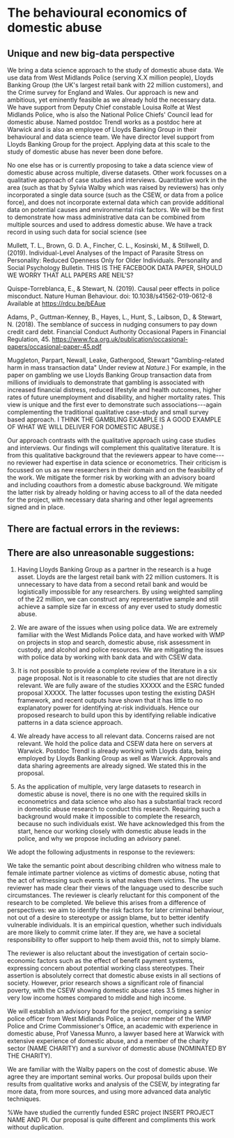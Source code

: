 # The behavioural economics of domestic abuse

## Unique and new big-data perspective

We bring a data science approach to the study of domestic abuse data. We use data from West Midlands Police (serving X.X million people), Lloyds Banking Group (the UK's largest retail bank with 22 million customers), and the Crime survey for England and Wales. Our approach is new and ambitious, yet eminently feasible as we already hold the necessary data. We have support from Deputy Chief constable Louisa Rolfe at West Midlands Police, who is also the National Police Chiefs' Council lead for domestic abuse. Named postdoc Trendl works as a postdoc here at Warwick and is also an employee of Lloyds Banking Group in their behavioural and data science team. We have director level support from Lloyds Banking Group for the project. Applying data at this scale to the study of domestic abuse has never been done before. 

No one else has or is currently proposing to take a data science view of domestic abuse across multiple, diverse datasets. Other work focusses on a qualitative approach of case studies and interviews. Quantitative work in the area (such as that by Sylvia Walby which was raised by reviewers) has only incorporated a single data source (such as the CSEW, or data from a police force), and does not incorporate external data which can provide additional data on potential causes and environmental risk factors. We will be the first to demonstrate how mass administrative data can be combined from multiple sources and used to address domestic abuse. We have a track record in using such data for social science (see 
  
Mullett, T. L., Brown, G. D. A., Fincher, C. L., Kosinski, M., & Stillwell, D. (2019). Individual-Level Analyses of the Impact of Parasite Stress on Personality: Reduced Openness Only for Older Individuals. Personality and Social Psychology Bulletin. THIS IS THE FACEBOOK DATA PAPER, SHOULD WE WORRY THAT ALL PAPERS ARE NEIL'S?

Quispe-Torreblanca, E., & Stewart, N. (2019). Causal peer effects in police misconduct. Nature Human Behaviour. doi: 10.1038/s41562-019-0612-8 Available at https://rdcu.be/bEAue

Adams, P., Guttman-Kenney, B., Hayes, L., Hunt, S., Laibson, D., & Stewart, N. (2018). The semblance of success in nudging consumers to pay down credit card debt. Financial Conduct Authority Occasional Papers in Financial Regulation, 45. https://www.fca.org.uk/publication/occasional-papers/occasional-paper-45.pdf

Muggleton, Parpart, Newall, Leake, Gathergood, Stewart "Gambling-related harm in mass transaction data" Under review at _Nature_.) For example, in the paper on gambling we use Lloyds Banking Group transaction data from millions of invidiuals to demonstrate that gambling is associated with increased financial distress, reduced lifestyle and health outcomes, higher rates of future unemployment and disability, and higher mortality rates. This view is unique and the first ever to demonstrate such associations---again complementing the traditional qualitative case-study and small survey based approach. I THINK THE GAMBLING EXAMPLE IS A GOOD EXAMPLE OF WHAT WE WILL DELIVER FOR DOMESTIC ABUSE.)

Our approach contrasts with the qualitative approach using case studies and interviews. Our findings will complement this qualitative literature. It is from this qualitative background that the reviewers appear to have come---no reviewer had expertise in data science or econometrics. Their criticism is focussed on us as new researchers in their domain and on the feasibility of the work. We mitigate the former risk by working with an advisory board and including coauthors from a domestic abuse background. We mitigate the latter risk by already holding or having access to all of the data needed for the project, with necessary data sharing and other legal agreements signed and in place. 

## There are factual errors in the reviews:



## There are also unreasonable suggestions:

1. Having Lloyds Banking Group as a partner in the research is a huge asset. Lloyds are the largest retail bank with 22 million customers. It is unnecessary to have data from a second retail bank and would be logistically impossible for any researchers. By using weighted sampling of the 22 million, we can construct any representative sample and still achieve a sample size far in excess of any ever used to study domestic abuse.

2. We are aware of the issues when using police data. We are extremely familiar with the West Midlands Police data, and have worked with WMP on projects in stop and search, domestic abuse, risk assessment in custody, and alcohol and police resources. We are mitigating the issues with police data by working with bank data and with CSEW data. 

3. It is not possible to provide a complete review of the literature in a six page proposal. Not is it reasonable to cite studies that are not directly relevant. We are fully aware of the studies XXXXX and the ESRC funded proposal XXXXX. The latter focusses upon testing the existing DASH framework, and recent outputs have shown that it has little to no explanatory power for identifying at-risk individuals. Hence our proposed research to build upon this by identifying reliable indicative patterns in a data science approach.

4. We already have access to all relevant data. Concerns raised are not relevant. We hold the police data and CSEW data here on servers at Warwick. Postdoc Trendl is already working with Lloyds data, being employed by Lloyds Banking Group as well as Warwick. Approvals and data sharing agreements are already signed. We stated this in the proposal.

5. As the application of multiple, very large datasets to research in domestic abuse is novel, there is no one with the required skills in econometrics and data science who also has a substantial track record in domestic abuse research to conduct this research. Requiring such a background would make it impossible to complete the research, because no such individuals exist. We have acknowledged this from the start, hence our working closely with domestic abuse leads in the police, and why we propose including an advisory panel. 

We adopt the following adjustments in response to the reviewers:

We take the semantic point about describing children who witness male to female intimate partner violence as victims of domestic abuse, noting that the act of witnessing such events is what makes them victims. The user reviewer has made clear their views of the language used to describe such circumstances. The reviewer is clearly reluctant for this component of the research to be completed. We believe this arises from a difference of perspectives: we aim to identify the risk factors for later criminal behaviour, not out of a desire to stereotype or assign blame, but to better identify vulnerable individuals. It is an empirical question, whether such individuals are more likely to commit crime later. If they are, we have a societal responsibility to offer support to help them avoid this, not to simply blame. 

The reviewer is also reluctant about the investigation of certain socio-economic factors such as the effect of benefit payment systems, expressing concern about potential working class stereotypes. Their assertion is absolutely correct that domestic abuse exists in all sections of society. However, prior research shows a significant role of financial poverty, with the CSEW showing domestic abuse rates 3.5 times higher in very low income homes compared to middle and high income.

We will establish an advisory board for the project, comprising a senior police officer from West Midlands Police, a senior member of the WMP Police and Crime Commissioner's Office, an academic with experience in domestic abuse, Prof Vanessa Munro, a lawyer based here at Warwick with extensive experience of domestic abuse, and a member of the charity sector (NAME CHARITY) and a survivor of domestic abuse (NOMINATED BY THE CHARITY).

We are familiar with the Walby papers on the cost of domestic abuse. We agree they are important seminal works. Our proposal builds upon their results from qualitative works and analysis of the CSEW, by integrating far more data, from more sources, and using more advanced data analytic techniques.

%We have studied the currently funded ESRC project INSERT PROJECT NAME AND PI. Our proposal is quite different and compliments this work without duplication.


